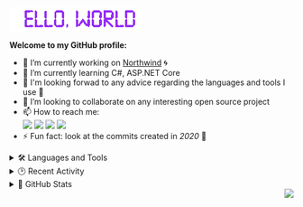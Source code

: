 <img src="res/README/helloworld.gif" height="41" width="237">  

**Welcome to my GitHub profile:**

- 🔭 I’m currently working on [Northwind](https://github.com/Srul1k/Northwind) 🌀
- 🌱 I’m currently learning C#, ASP.NET Core  
- 💬 I'm looking forwad to any advice regarding the languages and tools I use 💜  
- 💞️ I’m looking to collaborate on any interesting open source project
- 📫 How to reach me:  
  <a href="https://t.me/Srul1k">
    <img src="https://img.shields.io/badge/Telegram-2CA5E0?&logo=telegram&logoColor=white"></a>
  <a href="https://discord.gg/2MXtSumMAb">
    <img src="https://img.shields.io/badge/Discord-%237289DA.svg?&logo=discord&logoColor=white"></a>
  <a href="mailto:srul1k@protonmail.com">
    <img src="https://img.shields.io/badge/ProtonMail-8B89CC?&logo=protonmail&logoColor=white"></a>
  <a href="https://stackoverflow.com/users/13569819/srul1k">
    <img src="https://img.shields.io/badge/-StackOverflow-FE7A16?&logo=stack-overflow&logoColor=white"></a>  
- ⚡ Fun fact: look at the commits created in *2020* 👀

<details>
  <summary>🛠️ Languages and Tools</summary>

  ![C#](https://img.shields.io/badge/C%23-%23239120.svg?logo=c-sharp&logoColor=white)
  ![.Net](https://img.shields.io/badge/.NET-512BD4?logo=dotnet&logoColor=white)
  ![ASP.NET Core](https://img.shields.io/badge/ASP.NET%20Core-5C2D91?style=flat&logo=.net&logoColor=white)
  ![Swagger](https://img.shields.io/badge/-Swagger-%23Clojure?logo=swagger&logoColor=white)
  ![Visual Studio](https://img.shields.io/badge/Visual%20Studio-5C2D91.svg?logo=visual-studio&logoColor=white)
  ![Git](https://img.shields.io/badge/git-%23F05033.svg?logo=git&logoColor=white)
  ![GitHub](https://img.shields.io/badge/GitHub-%23121011.svg?logo=github&logoColor=white)  

  *I also have a little experience with:*  

  ![Visual Studio Code](https://img.shields.io/badge/Visual%20Studio%20Code-0078d7.svg?logo=visual-studio-code&logoColor=white)
  ![Postman](https://img.shields.io/badge/Postman-FF6C37?logo=postman&logoColor=white)
  ![Grafana](https://img.shields.io/badge/Grafana-F2F4F9?logo=grafana&logoColor=orange&labelColor=F2F4F9)
  ![Prometheus](https://img.shields.io/badge/Prometheus-000000?logo=prometheus&labelColor=000000)
  ![MicrosoftSQLServer](https://img.shields.io/badge/Microsoft%20SQL%20Sever-CC2927?logo=microsoft%20sql%20server&logoColor=white)
  ![Azure DevOps](https://img.shields.io/badge/Azure_DevOps-0078D7?logo=azure-devops&logoColor=white)
  ![Azure Functions](https://img.shields.io/badge/Azure_Functions-0062AD?logo=azure-functions&logoColor=white)
  ![GitHub Actions](https://img.shields.io/badge/GitHub_Actions-%232671E5.svg?logo=githubactions&logoColor=white)
  ![Bootstrap](https://img.shields.io/badge/Bootstrap-%23563D7C.svg?logo=bootstrap&logoColor=white)
  ![HTML5](https://img.shields.io/badge/HTML5-%23E34F26.svg?logo=html5&logoColor=white)
  ![JavaScript](https://img.shields.io/badge/JavaScript-%23323330.svg?logo=javascript&logoColor=%23F7DF1E)

</details>

<details>
  <summary>🕑 Recent Activity</summary>

<img align="right" src="res/README/popcat.gif">

<!--START_SECTION:activity-->
1. ❗️ Opened issue [#1031](https://github.com/marcizhu/marcizhu/issues/1031) in [marcizhu/marcizhu](https://github.com/marcizhu/marcizhu)
2. 🎉 Merged PR [#13](https://github.com/Srul1k/Northwind/pull/13) in [Srul1k/Northwind](https://github.com/Srul1k/Northwind)
3. 💪 Opened PR [#13](https://github.com/Srul1k/Northwind/pull/13) in [Srul1k/Northwind](https://github.com/Srul1k/Northwind)
4. ❗️ Opened issue [#931](https://github.com/marcizhu/marcizhu/issues/931) in [marcizhu/marcizhu](https://github.com/marcizhu/marcizhu)
5. 🎉 Merged PR [#3](https://github.com/Srul1k/priority-changer/pull/3) in [Srul1k/priority-changer](https://github.com/Srul1k/priority-changer)
<!--END_SECTION:activity-->

</details>

<details>
  <summary>🔮 GitHub Stats</summary>

  ![](https://github-readme-stats.vercel.app/api?username=Srul1k&count_private=true&show_icons=true&hide_title=true&bg_color=15,0d1b36,8e2491&border_color=0d1b36&title_color=cfcfcf&icon_color=d5acf2&text_color=cfcfcf)
  ![](https://github-readme-stats.vercel.app/api/top-langs/?username=Srul1k&layout=compact&bg_color=15,8e2491,0d1b36&border_color=0d1b36&title_color=cfcfcf&text_color=cfcfcf)

</details>

<img align="right" src="https://komarev.com/ghpvc/?username=Srul1k&color=blueviolet">
